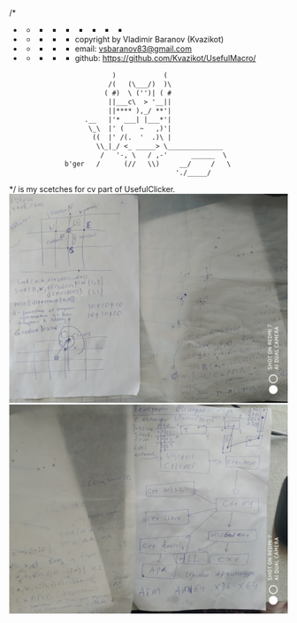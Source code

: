 /*
+ - - - + - + - -
+ - + - + copyright by Vladimir Baranov (Kvazikot)  <br>
+ - + - + email: vsbaranov83@gmail.com  <br>
+ - + - + github: https://github.com/Kvazikot/UsefulMacro/  <br>
```
                          )            (
                         /(   (\___/)  )\
                        ( #)  \ ('')| ( #
                         ||___c\  > '__||
                         ||**** ),_/ **'|
                   .__   |'* ___| |___*'|
                    \_\  |' (    ~   ,)'|
                     ((  |' /(.  '  .)\ |
                      \\_|_/ <_ _____> \______________
                       /   '-, \   / ,-'      ______  \
              b'ger   /      (//   \\)     __/     /   \
                                          './_____/
```
*/
is my scetches for cv part of UsefulClicker.
![image](https://github.com/Kvazikot/UsefulMacro/blob/master/UsefulClicker/cv/sketches/galaxy_cluster_shitt.jpg)
![image](https://github.com/Kvazikot/UsefulMacro/blob/master/UsefulClicker/cv/sketches/path_matcher_idea.jpg)

